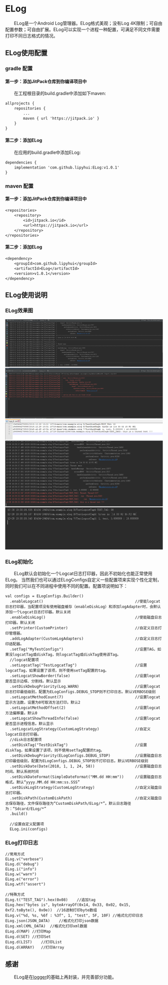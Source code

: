 # ELog
&emsp;&emsp;ELog是一个Android Log管理器。ELog格式美观；没有Log 4K限制；可自由配置参数；可自由扩展。ELog可以实现一个进程一种配置，可满足不同文件需要打印不同日志格式的情况。

## ELog使用配置
### gradle 配置
#### 第一步：添加JitPack仓库到你编译项目中
&emsp;&emsp;在工程根目录的build.gradle中添加如下maven:
```
allprojects {
	repositories {
		...
		maven { url 'https://jitpack.io' }
	}
}
```

#### 第二步：添加ELog
&emsp;&emsp;在应用的build.gradle中添加ELog:
```
dependencies {
	implementation 'com.github.lipyhui:ELog:v1.0.1'
}
```

### maven 配置
#### 第一步：添加JitPack仓库到你编译项目中
```
<repositories>
	<repository>
		<id>jitpack.io</id>
		<url>https://jitpack.io</url>
	</repository>
</repositories>
```

#### 第二步：添加ELog
```
<dependency>
	<groupId>com.github.lipyhui</groupId>
	<artifactId>ELog</artifactId>
	<version>v1.0.1</version>
</dependency>
```

## ELog使用说明
### ELog效果图
![图一](https://raw.githubusercontent.com/lipyhui/ELog/master/screenshots/1.png)
![图二](https://raw.githubusercontent.com/lipyhui/ELog/master/screenshots/2.png)
![图三](https://raw.githubusercontent.com/lipyhui/ELog/master/screenshots/3.png)
![图三](https://raw.githubusercontent.com/lipyhui/ELog/master/screenshots/4.png)
![图三](https://raw.githubusercontent.com/lipyhui/ELog/master/screenshots/5.png)

### ELog初始化
&emsp;&emsp;ELog默认会初始化一个Logcat日志打印器，因此不初始化也能正常使用ELog。
当然我们也可以通过ELogConfigs自定义一些配置项来实现个性化定制，同时我们可以在不同进程中使用不同的配置。配置项说明如下：
```
val configs = ELogConfigs.Builder()
  .enableLogcat()                                         //使能logcat日志打印器，当配置项没有使用磁盘缓存（enableDiskLog）和添加logAdapter时，会默认添加一个Logcat日志打印器。默认关闭
  .enableDiskLog()                                        //使能磁盘日志打印器。默认关闭
  .setPrinter(CustomPrinter)                              //自定义日志打印管理器。
  .addLogAdapter(CustomLogAdapters)                       //自定义日志打印适配器。
  .setTag("MyTestConfigs")                                //设置TAG，如果没logcatTag或diskTag，则logcatTag或diskTag使用该Tag。
  //logcat配置项
  .setLogcatTag("TestLogcatTag")                          //设置logcatTag，如果设置了该项，则不使用setTag配置的tag。
  .setLogcatShowBorder(false)                             //设置logcat是否显示边框、分割线。默认显示
  .setDiskDebugPriority(Log.WARN)                         //设置logcat日志打印最低级别，配置为ELogConfigs.DEBUG_STOP则不打印日志。默认VERBOSE级别
  .setLogcatMethodCount(7)                                //设置logcat显示方法数，设置为0可取消方法打印。默认2
  .setLogcatMethodOffset(2)                               //设置logcat方法偏移量。默认0
  .setLogcatShowThreadInfo(false)                         //设置logcat是否显示进程信息。默认显示
  .setLogcatLogStrategy(CustomLogStrategy)                //自定义logcat日志打印器。
  //disk日志配置项
  .setDiskTag("TestDiskTag")                              //设置diskTag，如果设置了该项，则不使用setTag配置的tag。
  .setDiskDebugPriority(ELogConfigs.DEBUG_STOP)           //设置磁盘日志打印最低级别，配置为ELogConfigs.DEBUG_STOP则不打印日志。默认VERBOSE级别
  .setDiskDate(Date(2018, 1, 1, 24, 58))                  //设置磁盘日志时间。默认系统时间
  .setDiskDateFormat(SimpleDateFormat("MM.dd HH:mm"))     //设置磁盘日志格式。默认“yyyy.MM.dd HH:mm:ss.SSS”
  .setDiskLogStrategy(CustomLogStrategy)                  //自定义磁盘日志打印器。
  .setDiskPath(CustomDiskPath)                            //自定义磁盘日志保存路径，文件保存路径为“CustomDiskPath/ELog/*”。默认日志路径为：“Sdcard/ELog/*”
  .build()

  //设置自定义配置项
  ELog.ini(configs)
```

### ELog打印日志
```
//常用方式
ELog.v("verbose")
ELog.d("debug")
ELog.i("info")
ELog.w("warn")
ELog.e("error")
ELog.wtf("assert")

//特殊方式
ELog.t("TEST_TAG").hex(0x08)	//追加tag
ELog.hex("bytes is", byteArrayOf(0x14, 0x33, 0x02, 0x15, 0xf2.toByte(), 0x0e))	//16进制打印byte数组
ELog.v("%d, %s, %6f : %3f", 1, "test", 5F, 10F)	//格式化打印日志
ELog.json(JSON_DATA)	//格式化打印json数据
ELog.xml(XML_DATA)	//格式化打印xml数据
ELog.d(MAP)	//打印Map
ELog.d(SET)	//打印Set
ELog.d(LIST)	//打印List
ELog.d(ARRAY)	//打印Array
```

## 感谢
&emsp;&emsp;ELog是在[logger](https://github.com/orhanobut/logger)的基础上再封装，并完善部分功能。
